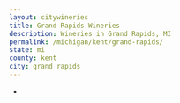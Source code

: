 ```yaml
---
layout: citywineries
title: Grand Rapids Wineries
description: Wineries in Grand Rapids, MI
permalink: /michigan/kent/grand-rapids/
state: mi
county: kent
city: grand rapids
---
```

-
